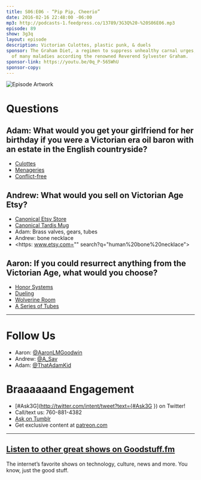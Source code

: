 ```yaml
---
title: S06:E06 - “Pip Pip, Cheerio”
date: 2016-02-16 22:48:00 -06:00
mp3: http://podcasts-1.feedpress.co/13789/3G3Q%20-%20S06E06.mp3
episode: 89
show: 3g3q
layout: episode
description: Victorian Culottes, plastic punk, & duels
sponsor: The Graham Diet, a regimen to suppress unhealthy carnal urges, the source
  of many maladies according the renowned Reverend Sylvester Graham.
sponsor-link: https://youtu.be/0q_P-565WhU
sponsor-copy: 
---
```


![Episode Artwork][1]

# Questions

## Adam: What would you get your girlfriend for her birthday if you were a Victorian era oil baron with an estate in the English countryside?

* [Culottes][2]
* [Menageries][3]
* [Conflict-free][4]

## Andrew: What would you sell on Victorian Age Etsy?

* [Canonical Etsy Store][5]
* [Canonical Tardis Mug][6]
* Adam: Brass valves, gears, tubes
* Andrew: bone necklace
* <https: www.etsy.com="" search?q="human%20bone%20necklace">

## Aaron: If you could resurrect anything from the Victorian Age, what would you choose?

* [Honor Systems][7]
* [Dueling][8]
* [Wolverine Room][9]
* [A Series of Tubes][10]

***

# Follow Us
* Aaron: [@AaronLMGoodwin](http://twitter.com/aaronlmgoodwin)
* Andrew: [@A_Sav](http://twitter.com/a_sav)
* Adam: [@ThatAdamKid](http://twitter.com/thatadamkid)

# Braaaaaand Engagement
* [#Ask3G](http://twitter.com/intent/tweet?text={#Ask3G }) on Twitter!
* Call/text us: 760-881-4382
* [Ask on Tumblr](http://3g3q.co/ask)
* Get exclusive content at [patreon.com](http://www.patreon.com/3g3q)

***

## [Listen to other great shows on Goodstuff.fm](http://goodstuff.fm/)
The internet’s favorite shows on technology, culture, news and more. You know, just the good stuff.

[1]: http://l.gdwn.co/1joHe.jpg
[2]: https://en.wikipedia.org/wiki/Culottes
[3]: https://en.wikipedia.org/wiki/Menagerie
[4]: http://www.conflictfreesourcing.org/
[5]: https://www.etsy.com/market/chamber_pot
[6]: http://amzn.com/B00ESHMQ8K
[7]: https://en.wikipedia.org/wiki/Honor_system
[8]: https://en.wikipedia.org/wiki/Duel
[9]: http://goodstuff.fm/3g3q/35#t=49:18
[10]: http://99percentinvisible.org/episode/episode-61-a-series-of-tubes/
[11]: http://twitter.com/aaronlmgoodwin
[12]: http://twitter.com/a_sav
[13]: http://twitter.com/thatadamkid
[14]: http://www.patreon.com/3g3q
[15]: http://goodstuff.fm/3g3q/
